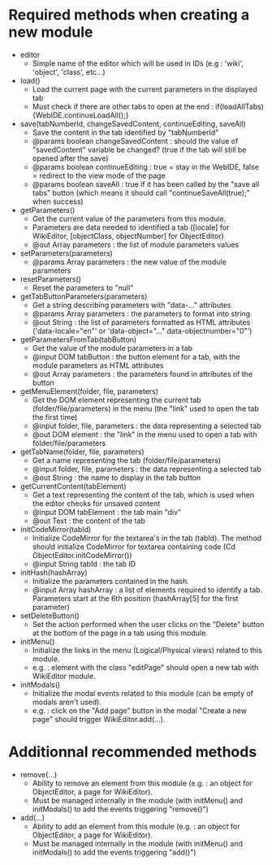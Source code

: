 # Required methods when creating a new module

* editor
  * Simple name of the editor which will be used in IDs (e.g : 'wiki', 'object', 'class', etc...)
* load()
  * Load the current page with the current parameters in the displayed tab
  * Must check if there are other tabs to open at the end : if(loadAllTabs) {WebIDE.continueLoadAll();}
* save(tabNumberId, changeSavedContent, continueEditing, saveAll)
  * Save the content in the tab identified by "tabNumberId"
  * @params boolean changeSavedContent : should the value of "savedContent" variable be changed? (true if the tab will still be opened after the save)
  * @params boolean continueEditing : true = stay in the WebIDE, false = redirect to the view mode of the page
  * @params boolean saveAll : true if it has been called by the "save all tabs" button (which means it should call "continueSaveAll(true);" when success)
* getParameters()
  * Get the current value of the parameters from this module. 
  * Parameters are data needed to identified a tab ([locale] for WikiEditor, [objectClass, objectNumber] for ObjectEditor)
  * @out Array parameters : the list of module parameters values
* setParameters(parameters)
  * @params Array parameters : the new value of the module parameters
* resetParameters()
  * Reset the parameters to "null"
* getTabButtonParameters(parameters)
  * Get a string describing parameters with "data-..." attributes
  * @params Array parameters : the parameters to format into string
  * @out String : the list of parameters formatted as HTML attributes ('data-locale="en"' or 'data-object="..." data-objectnumber="0"')
* getParametersFromTab(tabButton)
  * Get the value of the module parameters in a tab
  * @input DOM tabButton : the button element for a tab, with the module parameters as HTML attributes
  * @out Array parameters : the parameters found in attributes of the button
* getMenuElement(folder, file, parameters)
  * Get the DOM element representing the current tab (folder/file/parameters) in the menu (the "link" used to open the tab the first time)
  * @input folder, file, parameters : the data representing a selected tab
  * @out DOM element : the "link" in the menu used to open a tab with folder/file/parameters
* getTabName(folder, file, parameters)
  * Get a name representing the tab (folder/file/parameters)
  * @input folder, file, parameters : the data representing a selected tab
  * @out String : the name to display in the tab button
* getCurrentContent(tabElement)
  * Get a text representing the content of the tab, which is used when the editor checks for unsaved content
  * @input DOM tabElement : the tab main "div"
  * @out Text : the content of the tab
* initCodeMirror(tabId)
  * Initialize CodeMirror for the textarea's in the tab (tabId). The method should initialize CodeMirror for textarea containing code (Cd ObjectEditor.initCodeMirror())
  * @input String tabId : the tab ID
* initHash(hashArray)
  * Initialize the parameters contained in the hash.
  * @input Array hashArray : a list of elements required to identify a tab. Parameters start at the 6th position (hashArray[5] for the first parameter)
* setDeleteButton()
  * Set the action performed when the user clicks on the "Delete" button at the bottom of the page in a tab using this module.
* initMenu()
  * Initialize the links in the menu (Logical/Physical views) related to this module.
  * e.g. : element with the class "editPage" should open a new tab with WikiEditor module.
* initModals()
  * Initialize the modal events related to this module (can be empty of modals aren't used).
  * e.g. : click on the "Add page" button in the modal "Create a new page" should trigger WikiEditor.add(...).

# Additionnal recommended methods

* remove(...)
  * Ability to remove an element from this module (e.g. : an object for ObjectEditor, a page for WikiEditor).
  * Must be managed internally in the module (with initMenu() and initModals() to add the events triggering "remove()")
* add(...)
  * Ability to add an element from this module (e.g. : an object for ObjectEditor, a page for WikiEditor).
  * Must be managed internally in the module (with initMenu() and initModals() to add the events triggering "add()")